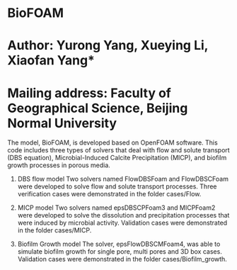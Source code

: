 # BioFOAM
# Author: Yurong Yang, Xueying Li, Xiaofan Yang*
# Mailing address: Faculty of Geographical Science, Beijing Normal University

The model, BioFOAM, is developed based on OpenFOAM software. This code includes three types of solvers that deal with flow and solute transport (DBS equation), Microbial-Induced Calcite Precipitation (MICP), and biofilm growth processes in porous media. 

1. DBS flow model
Two solvers named FlowDBSFoam and FlowDBSCFoam were developed to solve flow and solute transport processes. Three verification cases were demonstrated in the folder cases/Flow.

2. MICP model
Two solvers named epsDBSCPFoam3 and MICPFoam2 were developed to solve the dissolution and precipitation processes that were induced by microbial activity. Validation cases were demonstrated in the folder cases/MICP.

3. Biofilm Growth model
The solver, epsFlowDBSCMFoam4, was able to simulate biofilm growth for single pore, multi pores and 3D box cases. Validation cases were demonstrated in the folder cases/Biofilm_growth.
